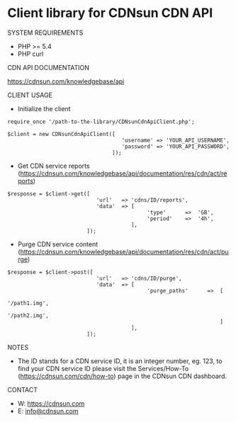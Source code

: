 # Client library for CDNsun CDN API

SYSTEM REQUIREMENTS

* PHP >= 5.4
* PHP curl

CDN API DOCUMENTATION

https://cdnsun.com/knowledgebase/api

CLIENT USAGE

* Initialize the client
```
require_once '/path-to-the-library/CDNsunCdnApiClient.php';

$client = new CDNsunCdnApiClient([
                                    'username' => 'YOUR_API_USERNAME', 
                                    'password' => 'YOUR_API_PASSWORD',
                                 ]);
```

* Get CDN service reports (https://cdnsun.com/knowledgebase/api/documentation/res/cdn/act/reports)
```
$response = $client->get([   
                            'url'   => 'cdns/ID/reports',
                            'data'  => [
                                            'type'      =>  'GB',
                                            'period'    =>  '4h',
                                       ],
                         ]);
```
* Purge CDN service content (https://cdnsun.com/knowledgebase/api/documentation/res/cdn/act/purge)

```
$response = $client->post([   
                            'url'   => 'cdns/ID/purge',
                            'data'  => [
                                            'purge_paths'      =>  [ 
                                                                        '/path1.img',
                                                                        '/path2.img', 
                                                                   ]        
                                       ],
                         ]);
```

NOTES

* The ID stands for a CDN service ID, it is an integer number, eg. 123, to find your CDN service ID please visit the Services/How-To (https://cdnsun.com/cdn/how-to) page in the CDNsun CDN dashboard.

CONTACT

* W: https://cdnsun.com
* E: info@cdnsun.com  
